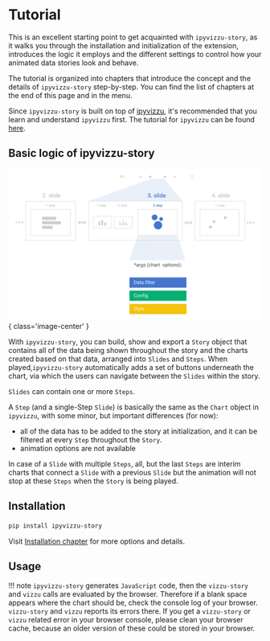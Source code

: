 # Tutorial

This is an excellent starting point to get acquainted with `ipyvizzu-story`, as
it walks you through the installation and initialization of the extension,
introduces the logic it employs and the different settings to control how your
animated data stories look and behave.

The tutorial is organized into chapters that introduce the concept and the
details of `ipyvizzu-story` step-by-step. You can find the list of chapters at
the end of this page and in the menu.

Since `ipyvizzu-story` is built on top of
[ipyvizzu](https://github.com/vizzuhq/ipyvizzu), it's recommended that you learn
and understand `ipyvizzu` first. The tutorial for `ipyvizzu` can be found
[here](https://ipyvizzu.vizzuhq.com/latest/tutorial/).

## Basic logic of ipyvizzu-story

![Vizzu](../assets/code_structure.svg){ class='image-center' }

With `ipyvizzu-story`, you can build, show and export a `Story` object that
contains all of the data being shown throughout the story and the charts created
based on that data, arranged into `Slides` and `Steps`. When
played,`ipyvizzu-story` automatically adds a set of buttons underneath the
chart, via which the users can navigate between the `Slides` within the story.

`Slides` can contain one or more `Steps`.

A `Step` (and a single-Step `Slide`) is basically the same as the `Chart` object
in `ipyvizzu`, with some minor, but important differences (for now):

- all of the data has to be added to the story at initialization, and it can be
  filtered at every `Step` throughout the `Story`.
- animation options are not available

In case of a `Slide` with multiple `Steps`, all, but the last `Steps` are
interim charts that connect a `Slide` with a previous `Slide` but the animation
will not stop at these `Steps` when the `Story` is being played.

## Installation

```sh
pip install ipyvizzu-story
```

Visit [Installation chapter](../installation.md) for more options and details.

## Usage

!!! note
    `ipyvizzu-story` generates `JavaScript` code, then the `vizzu-story` and
    `vizzu` calls are evaluated by the browser. Therefore if a blank space
    appears where the chart should be, check the console log of your browser.
    `vizzu-story` and `vizzu` reports its errors there. If you get a
    `vizzu-story` or `vizzu` related error in your browser console, please clean
    your browser cache, because an older version of these could be stored in
    your browser.

